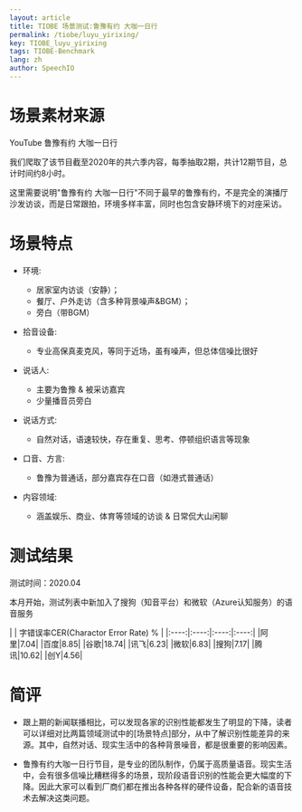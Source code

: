 ```yaml
---
layout: article
title: TIOBE 场景测试:鲁豫有约 大咖一日行
permalink: /tiobe/luyu_yirixing/
key: TIOBE_luyu_yirixing
tags: TIOBE-Benchmark
lang: zh
author: SpeechIO
---
```


# 场景素材来源
YouTube 鲁豫有约 大咖一日行

我们爬取了该节目截至2020年的共六季内容，每季抽取2期，共计12期节目，总计时间约8小时。

这里需要说明"鲁豫有约 大咖一日行"不同于最早的鲁豫有约，不是完全的演播厅沙发访谈，而是日常跟拍，环境多样丰富，同时也包含安静环境下的对座采访。

# 场景特点
* 环境:
    * 居家室内访谈（安静）；
    * 餐厅、户外走访（含多种背景噪声&BGM）；
    * 旁白（带BGM）

* 拾音设备:
    * 专业高保真麦克风，等同于近场，虽有噪声，但总体信噪比很好

* 说话人:
    * 主要为鲁豫 & 被采访嘉宾
    * 少量播音员旁白

* 说话方式:
    * 自然对话，语速较快，存在重复、思考、停顿组织语言等现象

* 口音、方言:
    * 鲁豫为普通话，部分嘉宾存在口音（如港式普通话）

* 内容领域:
    * 涵盖娱乐、商业、体育等领域的访谈 & 日常侃大山闲聊

# 测试结果
测试时间：2020.04

本月开始，测试列表中新加入了搜狗（知音平台）和微软（Azure认知服务）的语音服务

|    | 字错误率CER(Charactor Error Rate) %   | 
|:----:|:----:|:----:|:----:|
|阿里|7.04|
|百度|8.85|
|谷歌|18.74|
|讯飞|6.23|
|微软|6.83|
|搜狗|7.17|
|腾讯|10.62|
|创Y|4.56|

# 简评
* 跟上期的新闻联播相比，可以发现各家的识别性能都发生了明显的下降，读者可以详细对比两篇领域测试中的[场景特点]部分，从中了解识别性能差异的来源。其中，自然对话、现实生活中的各种背景噪音，都是很重要的影响因素。

* 鲁豫有约大咖一日行节目，是专业的团队制作，仍属于高质量语音。现实生活中，会有很多信噪比糟糕得多的场景，现阶段语音识别的性能会更大幅度的下降。因此大家可以看到厂商们都在推出各种各样的硬件设备，配合新的语音技术去解决这类问题。